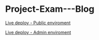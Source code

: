 # Project-Exam---Blog

[Live deploy - Public enviroment](https://blog-aksel.netlify.app)

[Live deploy - Admin enviroment](https://blog-aksel.netlify.app/account/login.html)
